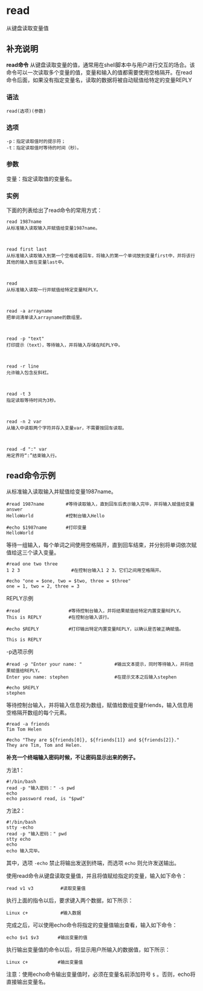 #  read

从键盘读取变量值

##  补充说明

**read命令**
从键盘读取变量的值，通常用在shell脚本中与用户进行交互的场合。该命令可以一次读取多个变量的值，变量和输入的值都需要使用空格隔开。在read命令后面，如果没有指定变量名，读取的数据将被自动赋值给特定的变量REPLY

###  语法

    
    
    read(选项)(参数)
    

###  选项

    
    
    -p：指定读取值时的提示符；
    -t：指定读取值时等待的时间（秒）。
    

###  参数

变量：指定读取值的变量名。

###  实例

下面的列表给出了read命令的常用方式：

    
    
    read 1987name
    从标准输入读取输入并赋值给变量1987name。
    
    
    
    read first last
    从标准输入读取输入到第一个空格或者回车，将输入的第一个单词放到变量first中，并将该行其他的输入放在变量last中。
    
    
    
    read
    从标准输入读取一行并赋值给特定变量REPLY。
    
    
    
    read -a arrayname
    把单词清单读入arrayname的数组里。
    
    
    
    read -p "text"
    打印提示（text），等待输入，并将输入存储在REPLY中。
    
    
    
    read -r line
    允许输入包含反斜杠。
    
    
    
    read -t 3
    指定读取等待时间为3秒。
    
    
    
    read -n 2 var
    从输入中读取两个字符并存入变量var，不需要按回车读取。
    
    
    
    read -d ":" var
    用定界符“:”结束输入行。
    

##  read命令示例

从标准输入读取输入并赋值给变量1987name。

    
    
    #read 1987name        #等待读取输入，直到回车后表示输入完毕，并将输入赋值给变量answer
    HelloWorld            #控制台输入Hello
    
    #echo $1987name       #打印变量
    HelloWorld
    

等待一组输入，每个单词之间使用空格隔开，直到回车结束，并分别将单词依次赋值给这三个读入变量。

    
    
    #read one two three
    1 2 3                   #在控制台输入1 2 3，它们之间用空格隔开。
    
    #echo "one = $one, two = $two, three = $three"
    one = 1, two = 2, three = 3
    

REPLY示例

    
    
    #read                  #等待控制台输入，并将结果赋值给特定内置变量REPLY。
    This is REPLY          #在控制台输入该行。 
    
    #echo $REPLY           #打印输出特定内置变量REPLY，以确认是否被正确赋值。
    
    This is REPLY
    

-p选项示例 
    
    
    #read -p "Enter your name: "            #输出文本提示，同时等待输入，并将结果赋值给REPLY。
    Enter you name: stephen                 #在提示文本之后输入stephen
    
    #echo $REPLY
    stephen
    

等待控制台输入，并将输入信息视为数组，赋值给数组变量friends，输入信息用空格隔开数组的每个元素。

    
    
    #read -a friends
    Tim Tom Helen
    
    #echo "They are ${friends[0]}, ${friends[1]} and ${friends[2]}."
    They are Tim, Tom and Helen.
    

**补充一个终端输入密码时候，不让密码显示出来的例子。**

方法1：

    
    
    #!/bin/bash
    read -p "输入密码：" -s pwd
    echo
    echo password read, is "$pwd"
    

方法2：

    
    
    #!/bin/bash
    stty -echo
    read -p "输入密码：" pwd
    stty echo
    echo
    echo 输入完毕。
    

其中，选项 ` -echo ` 禁止将输出发送到终端，而选项 ` echo ` 则允许发送输出。

使用read命令从键盘读取变量值，并且将值赋给指定的变量，输入如下命令：

    
    
    read v1 v3          #读取变量值
    

执行上面的指令以后，要求键入两个数据，如下所示：

    
    
    Linux c+            #输入数据
    

完成之后，可以使用echo命令将指定的变量值输出查看，输入如下命令：

    
    
    echo $v1 $v3       #输出变量的值
    

执行输出变量值的命令以后，将显示用户所输入的数据值，如下所示：

    
    
    Linux c+           #输出变量值
    

注意：使用echo命令输出变量值时，必须在变量名前添加符号 ` $ ` 。否则，echo将直接输出变量名。

